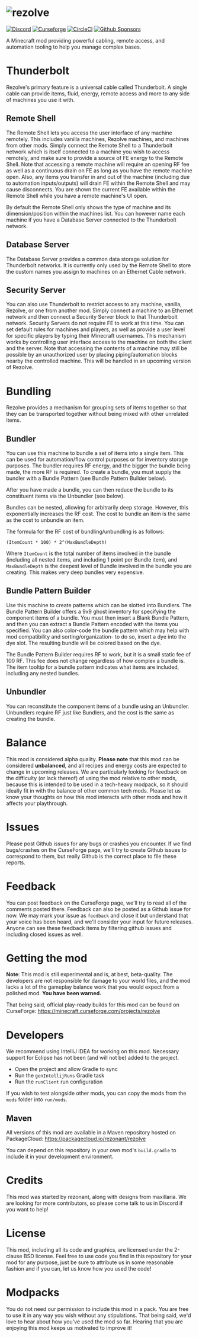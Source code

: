 # ![rezolve](src/main/resources/logo.svg)

[![Discord](https://img.shields.io/discord/1094875744661950474?label=discord)](https://discord.gg/U8R7g3UgK8) [![Curseforge](https://img.shields.io/badge/curseforge-alpha-orange)](https://www.curseforge.com/minecraft/mc-mods/rezolve/files/2455133) [![CircleCI](https://circleci.com/gh/rezonant/rezolve/tree/main.svg?style=shield)](https://circleci.com/gh/rezonant/rezolve/tree/main) [![Github Sponsors](https://img.shields.io/github/sponsors/rezonant)](https://github.com/sponsors/rezonant)

A Minecraft mod providing powerful cabling, remote access, and automation tooling to help you manage complex bases.

# Thunderbolt

Rezolve's primary feature is a universal cable called Thunderbolt. A single cable can provide items, fluid, energy, 
remote access and more to any side of machines you use it with.

## Remote Shell

The Remote Shell lets you access the user interface of any machine remotely. This includes vanilla machines, 
Rezolve machines, and machines from other mods. Simply connect the Remote Shell to a Thunderbolt network which is 
itself connected to a machine you wish to access remotely, and make sure to provide a source of FE energy to the 
Remote Shell. Note that accessing a remote machine will require an opening RF fee as well as a continuous drain on FE 
as long as you have the remote machine open. Also, any items you transfer in and out of the machine (including due to 
automation inputs/outputs) will drain FE within the Remote Shell and may cause disconnects. You are shown the current 
FE available within the Remote Shell while you have a remote machine's UI open.

By default the Remote Shell only shows the type of machine and its dimension/position within the machines list. 
You can however name each machine if you have a Database Server connected to the Thunderbolt network. 

## Database Server

The Database Server provides a common data storage solution for Thunderbolt networks. It is currently only used by the 
Remote Shell to store the custom names you assign to machines on an Ethernet Cable network. 

## Security Server

You can also use Thunderbolt to restrict access to any machine, vanilla, Rezolve, or one from another mod. Simply 
connect a machine to an Ethernet network and then connect a Security Server block to that Thunderbolt network. Security 
Servers do not require FE to work at this time. You can set default rules for machines and players, as well as provide 
a user level for specific players by typing their Minecraft usernames. This mechanism works by controlling user 
interface access to the machine on both the client and the server. Note that accessing the contents of a machine may 
still be possible by an unauthorized user by placing piping/automation blocks nearby the controlled machine. This will 
be handled in an upcoming version of Rezolve.

# Bundling

Rezolve provides a mechanism for grouping sets of items together so that they can be transported together without being 
mixed with other unrelated items.

## Bundler 

You can use this machine to bundle a set of items into a single item. This can be used for automation/flow control 
purposes or for inventory storage purposes. The bundler requires RF energy, and the bigger the bundle being made, the 
more RF is required. To create a bundle, you must supply the bundler with a Bundle Pattern (see Bundle Pattern Builder 
below).

After you have made a bundle, you can then reduce the bundle to its constituent items via the Unbundler (see below).

Bundles can be nested, allowing for arbitrarily deep storage. However, this exponentially increases the RF cost. The 
cost to bundle an item is the same as the cost to unbundle an item.

The formula for the RF cost of bundling/unbundling is as follows: 

```
(ItemCount * 100) * 2^(MaxBundleDepth)
```
Where `ItemCount` is the total number of items involved in the bundle (including all nested items, and including 1 
point per Bundle item), and `MaxBundleDepth` is the deepest level of Bundle involved in the bundle you are creating. 
This makes very deep bundles very expensive.

## Bundle Pattern Builder 

Use this machine to create patterns which can be slotted into Bundlers. The Bundle Pattern Builder offers a 9x9 ghost 
inventory for specifying the component items of a bundle. You must then insert a Blank Bundle Pattern, and then you can 
extract a Bundle Pattern encoded with the items you specified. You can also color-code the bundle pattern which may 
help with mod compatibility and sorting/organization- to do so, insert a dye into the dye slot. The resulting bundle 
will be colored based on the dye.

The Bundle Pattern Builder requires RF to work, but it is a small static fee of 100 RF. This fee does not change 
regardless of how complex a bundle is. The item tooltip for a bundle pattern indicates what items are included, 
including any nested bundles.

## Unbundler 

You can reconstitute the component items of a bundle using an Unbundler. Unbundlers require RF just like Bundlers, and 
the cost is the same as creating the bundle. 

# Balance

This mod is considered alpha quality. **Please note** that this mod can be considered **unbalanced**, and all recipes 
and energy costs are expected to change in upcoming releases. We are particularly looking for feedback on the 
difficulty (or lack thereof) of using the mod relative to other mods, because this is intended to be used in a 
tech-heavy modpack, so it should ideally fit in with the balance of other common tech mods. Please let us know your 
thoughts on how this mod interacts with other mods and how it affects your playthrough.   

# Issues

Please post Github issues for any bugs or crashes you encounter. If we find bugs/crashes on the CurseForge page, we'll try to create Github issues to correspond to them, but really Github is the correct place to file these reports.

# Feedback

You can post feedback on the CurseForge page, we'll try to read all of the comments posted there. Feedback can also be 
posted as a Github issue for now. We may mark your issue as `feedback` and close it but understand that your voice has 
been heard, and we'll consider your input for future releases. Anyone can see these feedback items by filtering github 
issues and including closed issues as well.  

# Getting the mod 

**Note**: This mod is still experimental and is, at best, beta-quality. The developers are not responsible for damage 
to your world files, and the mod lacks a lot of the gameplay balance work that you would expect from a polished mod. 
**You have been warned.**

That being said, official play-ready builds for this mod can be found on CurseForge:
https://minecraft.curseforge.com/projects/rezolve

# Developers

We recommend using IntelliJ IDEA for working on this mod. Necessary support for Eclipse has not been (and will not be)
added to the project. 

- Open the project and allow Gradle to sync
- Run the `genIntellijRuns` Gradle task
- Run the `runClient` run configuration

If you wish to test alongside other mods, you can copy the mods from the `mods` folder into `run/mods`.

## Maven

All versions of this mod are available in a Maven repository hosted on PackageCloud:
https://packagecloud.io/rezonant/rezolve

You can depend on this repository in your own mod's `build.gradle` to include it in your development environment.

# Credits 

This mod was started by rezonant, along with designs from maxillaria. We are looking for more contributors, so please 
come talk to us in Discord if you want to help!

# License 

This mod, including all its code and graphics, are licensed under the 2-clause BSD license. Feel free to use code you 
find in this repository for your mod for any purpose, just be sure to attribute us in some reasonable fashion and if 
you can, let us know how you used the code!

# Modpacks

You do not need our permission to include this mod in a pack. You are free to use it in any way you wish without
any stipulations. That being said, we'd love to hear about how you've used the mod so far. Hearing that you are 
enjoying this mod keeps us motivated to improve it!
